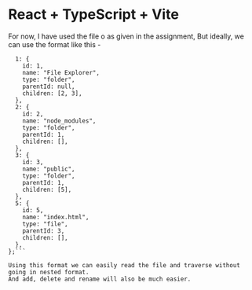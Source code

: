 # React + TypeScript + Vite

For now, I have used the file o as given in the assignment, But ideally, we can use the format like this -

```{
  1: {
    id: 1,
    name: "File Explorer",
    type: "folder",
    parentId: null,
    children: [2, 3],
  },
  2: {
    id: 2,
    name: "node_modules",
    type: "folder",
    parentId: 1,
    children: [],
  },
  3: {
    id: 3,
    name: "public",
    type: "folder",
    parentId: 1,
    children: [5],
  },
  5: {
    id: 5,
    name: "index.html",
    type: "file",
    parentId: 3,
    children: [],
  },
};```

Using this format we can easily read the file and traverse without going in nested format.
And add, delete and rename will also be much easier.
